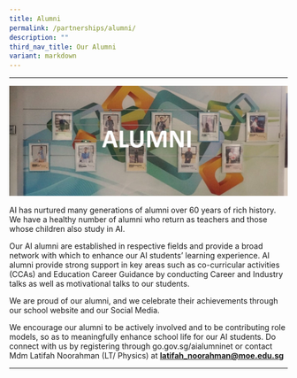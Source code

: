 ```yaml
---
title: Alumni
permalink: /partnerships/alumni/
description: ""
third_nav_title: Our Alumni
variant: markdown
---
```

<hr>
<img src="/images/01-alumni-banner-2.jpg">
<p>AI has nurtured many generations of alumni over 60 years of rich history. We have a healthy number of alumni who return as teachers and those whose children also study in AI.<br>
	
Our AI alumni are established in respective fields and provide a broad network with which to enhance our AI students’ learning experience.  AI alumni provide strong support in key areas such as co-curricular activities (CCAs) and Education Career Guidance by conducting Career and Industry talks as well as motivational talks to our students.<br>

We are proud of our alumni, and we celebrate their achievements through our school website and our Social Media.<br>
	
We encourage our alumni to be actively involved and to be contributing role models, so as to meaningfully enhance school life for our AI students. Do connect with us by registering through go.gov.sg/aialumninet or contact Mdm Latifah Noorahman (LT/ Physics) at&nbsp;<strong><a href="mailto:latifah_noorahman@moe.edu.sg" target="">latifah_noorahman@moe.edu.sg</a></strong></p>
<hr>